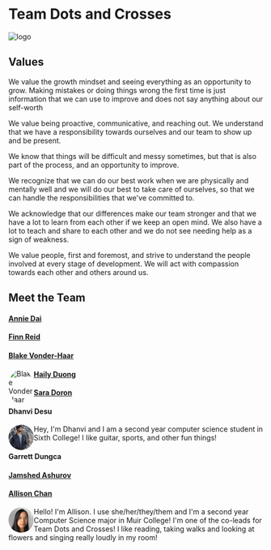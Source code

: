 # Team Dots and Crosses
![logo](\branding\logo.svg)

## Values

We value the growth mindset and seeing everything as an opportunity to grow. Making mistakes or doing things wrong the first time is just information that we can use to improve and does not say anything about our self-worth

We value being proactive, communicative, and reaching out. We understand that we have a responsibility towards ourselves and our team to show up and be present.

We know that things will be difficult and messy sometimes, but that is also part of the process, and an opportunity to improve.

We recognize that we can do our best work when we are physically and mentally well and we will do our best to take care of ourselves, so that we can handle the responsibilities that we've committed to.

We acknowledge that our differences make our team stronger and that we have a lot to learn from each other if we keep an open mind. We also have a lot to teach and share to each other and we do not see needing help as a sign of weakness.

We value people, first and foremost, and strive to understand the people involved at every stage of development. We will act with compassion towards each other and others around us.

## Meet the Team 

#### [Annie Dai](https://amanita19.github.io/)



#### [Finn Reid](https://stayingqold.github.io/cse110-lab1/)



#### [Blake Vonder-Haar](https://blakevonderhaar.github.io/CSE110/)

<img src="branding/blake.PNG" alt="Blake Vonder Haar" style="object-fit: cover; border-radius: 50%; width: 50px; height 50px; float: left;">


#### [Haily Duong](https://h2duong.github.io/cse110hd/)



#### [Sara Doron](https://github.com/saradoron/lab-week-1)



#### Dhanvi Desu

<img src="branding/dhanvi.jpg" alt="Dhanvi Desu" style="object-fit: cover; border-radius: 50%; width: 50px; height 50px; float: left;">

Hey, I'm Dhanvi and I am a second year computer science student in Sixth College! I like guitar, sports, and other fun things!

#### Garrett Dungca



#### [Jamshed Ashurov](https://ashurja.github.io/CSE110-GitHubPages/)



#### [Allison Chan](https://allisonyjchan.github.io/about-me/)

<img src="branding/allison.png" alt="Allison Chan" style="object-fit: cover; border-radius: 50%; width: 50px; height 50px; float: left;">

Hello! I'm Allison. I use she/her/they/them and I'm a second year Computer Science major in Muir College! I'm one of the co-leads for Team Dots and Crosses! I like reading, taking walks and looking at flowers and singing really loudly in my room!
